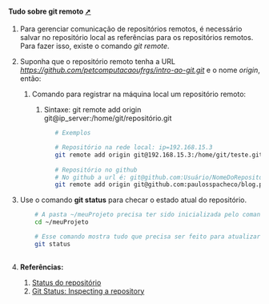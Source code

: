 <!-- markdownlint-disable-next-line -->
<nav><div class="topnav" id="myTopnav"><div w3-include-html="/menu.inc"></div></div></nav>      

<!-- markdownlint-disable-next-line -->
#### Tudo sobre git remoto <a href="listando_o_status_do_repositorio.html" target="_blank" title="Pressione aqui para expandir este documento em nova aba." >  ➚ </a>

1. Para gerenciar comunicação de repositórios remotos, é necessário salvar no repositório local as referências para os repositórios remotos. Para fazer isso, existe o comando _git remote_.

2. Suponha que o repositório remoto tenha a URL _https://github.com/petcomputacaoufrgs/intro-ao-git.git_ e o nome _origin_, então:
   1. Comando para registrar na máquina local um repositório remoto:
      1. Sintaxe: git remote add origin git@ip_server:/home/git/repositório.git

         ```bash
            # Exemplos 

            # Repositório na rede local: ip=192.168.15.3
            git remote add origin git@192.168.15.3:/home/git/teste.git
           
            # Repositório no github 
            # No github a url é: git@github.com:Usuário/NomeDoRepositório.git
            git remote add origin git@github.com:paulosspacheco/blog.pssp.app.br.git

         ```

3. Use o comando **git status** para checar o estado atual do repositório.

    ```sh
        # A pasta ~/meuProjeto precisa ter sido inicializada pelo comando git init.
        cd ~/meuProjeto

        # Esse comando mostra tudo que precisa ser feito para atualizar o repositório.
        git status
        
    ```

4. **Referências:**
   1. [Status do repositório](https://githowto.com/pt-BR/checking_status)
   2. [Git Status: Inspecting a repository](https://www.atlassian.com/git/tutorials/inspecting-a-repository#:~:text=The%20git%20status%20command%20displays,regarding%20the%20committed%20project%20history.)

<!-- markdownlint-disable-next-line -->
<script>  includeHTML(); FixHeader(window,"myHeader"); </script>     
